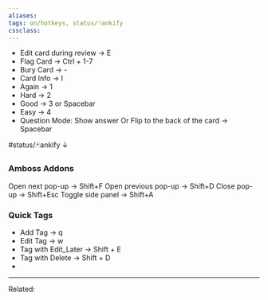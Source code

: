 ```yaml
---
aliases:
tags: on/hotkeys, status/🃏ankify 
cssclass:
---
```


- Edit card during review → E
- Flag Card → Ctrl + 1-7
- Bury Card → - 
- Card Info → I
- Again → 1
- Hard → 2
- Good → 3 or Spacebar
- Easy → 4
- Question Mode: Show answer Or Flip to the back of the card → Spacebar


#status/🃏ankify ↓
### Amboss Addons 

Open next pop-up → Shift+F
Open previous pop-up → Shift+D
Close pop-up → Shift+Esc
Toggle side panel → Shift+A


### Quick Tags
- Add Tag → q
- Edit Tag → w
- Tag with Edit_Later → Shift + E
- Tag with Delete → Shift + D
- 





---
Related:


